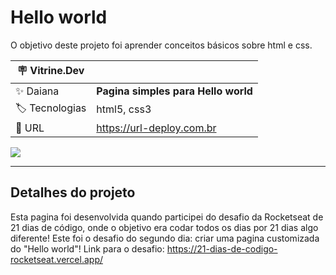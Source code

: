 # Hello world

O objetivo deste projeto foi aprender conceitos básicos sobre html e css.

| :placard: Vitrine.Dev |     |
| -------------  | --- |
| :sparkles: Daiana        | **Pagina simples para Hello world**
| :label: Tecnologias | html5, css3
| :rocket: URL         | https://url-deploy.com.br

<!-- Inserir imagem com a #vitrinedev ao final do link -->
![](https://user-images.githubusercontent.com/69736274/217399586-8699f1cb-3113-47da-8b71-c2cb8b46aaac.gif#vitrinedev)

---

## Detalhes do projeto

Esta pagina foi desenvolvida quando participei do desafio da Rocketseat de 21 dias de código, onde o objetivo era codar todos os dias por 21 dias algo diferente! Este foi o desafio do segundo dia: criar uma pagina customizada do "Hello world"!
Link para o desafio: https://21-dias-de-codigo-rocketseat.vercel.app/
